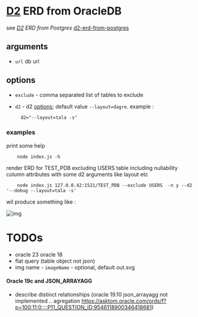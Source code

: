 


# [D2](https://github.com/terrastruct/d2) ERD from OracleDB
  see _[D2](https://github.com/terrastruct/d2#related) ERD from Postgres_ [d2-erd-from-postgres](https://github.com/zekenie/d2-erd-from-postgres/)

## arguments
 - `url` db url
## options 
 - `exclude` - comma separated list of tables to exclude
 - `d2` - d2 [options](https://d2lang.com/tour/man); default value `--layout=dagre`.
    example :

         d2="--layout=tala -s"



### examples

   print some help

        node index.js -h

   render ERD for TEST_PDB excluding USERS table including nullability column attributes with some d2 arguments like layout etc
   
        node index.js 127.0.0.42:1521/TEST_PDB --exclude USERS  -n y --d2 '--debug --layout=tala -s'
   
   wil produce something like :

  ![img](./playground/output.png)

# TODOs     
   - oracle 23 oracle 18
   - flat query (table object not json) 
   - img name - `imageName` - optional, default out.svg 


 
#### Oracle 19c and JSON_ARRAYAGG
 - describe  distinct   relationships (oracle 19.10 json_arrayagg not implemented .. agregation https://asktom.oracle.com/ords/f?p=100:11:0::::P11_QUESTION_ID:9546118900346418681)
